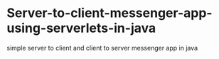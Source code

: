 # Server-to-client-messenger-app-using-serverlets-in-java
simple server to client and client to server messenger app in java
